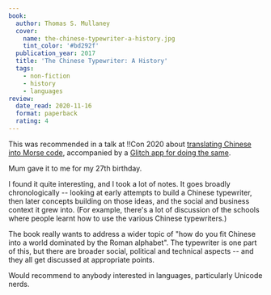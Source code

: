 ```yaml
---
book:
  author: Thomas S. Mullaney
  cover:
    name: the-chinese-typewriter-a-history.jpg
    tint_color: '#bd292f'
  publication_year: 2017
  title: 'The Chinese Typewriter: A History'
  tags:
    - non-fiction
    - history
    - languages
review:
  date_read: 2020-11-16
  format: paperback
  rating: 4
---
```


This was recommended in a talk at !!Con 2020 about [translating Chinese into Morse code](https://speakerdeck.com/franklinhu/learning-your-ai-bi-xi-s-translating-chinese-into-morse-code?slide=17), accompanied by a [Glitch app for doing the same](https://translate-chinese-into-morse-code.glitch.me/).

Mum gave it to me for my 27th birthday.

I found it quite interesting, and I took a lot of notes.
It goes broadly chronologically -- looking at early attempts to build a Chinese typewriter, then later concepts building on those ideas, and the social and business context it grew into.
(For example, there's a lot of discussion of the schools where people learnt how to use the various Chinese typewriters.)

The book really wants to address a wider topic of "how do you fit Chinese into a world dominated by the Roman alphabet".
The typewriter is one part of this, but there are broader social, political and technical aspects -- and they all get discussed at appropriate points.

Would recommend to anybody interested in languages, particularly Unicode nerds.